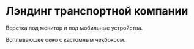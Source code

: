# Лэндинг транспортной компании
Верстка под монитор и под мобильные устройства.

Всплывающее окно с кастомным чекбоксом.
